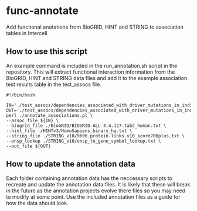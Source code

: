 # func-annotate
Add functional anotations from BioGRID, HINT and STRING to association tables in Intercell

## How to use this script
An example command is included in the run_annotation.sh script in the repository. This will extract functional interaction information from the BioGRID, HINT and STRING data files and add it to the example association test results table in the test_assocs file.

	#!/bin/bash
	
	IN='./test_assocs/dependencies_associated_with_driver_mutations_in_individual_histotypes_ddr_qn_combmuts_v2_150806.txt'
	OUT='./test_assocs/dependencies_associated_with_driver_mutations_in_individual_histotypes_ddr_qn_combmuts_v2_150806_FIanno.txt'
	perl ./annotate_associations.pl \
	--assoc_file ${IN} \
	--biogrid_file ./BioGRID/BIOGRID-ALL-3.4.127.tab2_human.txt \
	--hint_file ./HINTv3/HomoSapiens_binary_hq.txt \
	--string_file ./STRING_v10/9606.protein.links.v10_score700plus.txt \
	--ensp_lookup ./STRING_v10/ensp_to_gene_symbol_lookup.txt \
	--out_file ${OUT}

## How to update the annotation data
Each folder containing annotation data has the neccessary scripts to recreate and update the annotation data files. It is likely that these will break in the future as the annotation projects evolve there files so you may need to modify at some point. Use the included annotation files as a guide for how the data should look.




